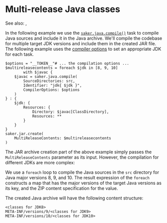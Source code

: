 # Multi-release Java classes

See also: [](../jarcreation/multirelease.md), [](classes.md)

In the following example we use the [`saker.java.compile()`](root:/saker.java.compiler/taskdoc/saker.java.compile.html) task to compile Java sources and include it in the Java archive. We'll compile the codebase for multiple target JDK versions and include them in the created JAR file. The following example uses the [compiler options](root:/saker.java.compiler/doc/javacompile/compileroptions.html) to set an appropriate JDK for each task.

```sakerscript
$options = "__TOKEN__"# ... the compilation options ...
$multireleasecontents = foreach $jdk in [8, 9, 10] 
		with $javac {
	$javac = saker.java.compile(
		SourceDirectories: src,
		Identifier: "jdk{ $jdk }",
		CompilerOptions: $options
	)
} : {
	$jdk: {
		Resources: {
			Directory: $javac[ClassDirectory],
			Resources: **
		}
	}
}
saker.jar.create(
	MultiReleaseContents: $multireleasecontents
)
```

The JAR archive creation part of the above example simply passes the `MultiReleaseContents` parameter as its input. However, the compilation for different JDKs are more complex:

We use a `foreach` loop to compile the Java sources in the `src` directory for Java major versions 8, 9, and 10. The result expression of the `foreach` constructs a map that has the major versions of the target Java versions as its key, and the ZIP content specification for the value.

The created Java archive will have the following content structure:

```plaintext
<classes for JDK8>
META-INF/versions/9/<classes for JDK9>
META-INF/versions/10/<classes for JDK10>
``` 
